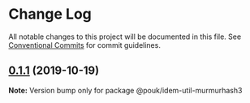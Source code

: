 # Change Log

All notable changes to this project will be documented in this file.
See [Conventional Commits](https://conventionalcommits.org) for commit guidelines.

## [0.1.1](https://github.com/pouk/idem/compare/v0.1.0...v0.1.1) (2019-10-19)

**Note:** Version bump only for package @pouk/idem-util-murmurhash3
